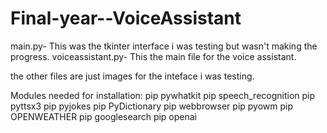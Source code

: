 # Final-year--VoiceAssistant

main.py-  This was the tkinter interface i was testing but wasn't making the progress.
voiceassistant.py-  This the main file for the voice assistant.

the other files are just images for the inteface i was testing. 

Modules needed for installation:
    pip pywhatkit
    pip speech_recognition
    pip pyttsx3
    pip pyjokes
    pip PyDictionary
    pip webbrowser
    pip pyowm
    pip OPENWEATHER
    pip googlesearch 
    pip openai
